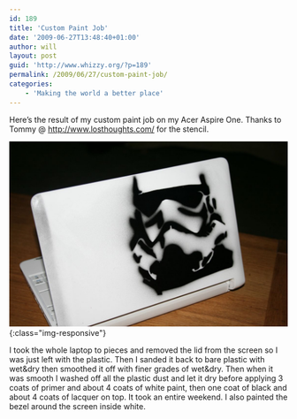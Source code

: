 ```yaml
---
id: 189
title: 'Custom Paint Job'
date: '2009-06-27T13:48:40+01:00'
author: will
layout: post
guid: 'http://www.whizzy.org/?p=189'
permalink: /2009/06/27/custom-paint-job/
categories:
    - 'Making the world a better place'
---
```


Here’s the result of my custom paint job on my Acer Aspire One. Thanks to Tommy @ <http://www.losthoughts.com/> for the stencil.

![](/wp-content/uploads/2009/06/aspire_paintjob.jpg){:class="img-responsive"}

I took the whole laptop to pieces and removed the lid from the screen so I was just left with the plastic. Then I sanded it back to bare plastic with wet&amp;dry then smoothed it off with finer grades of wet&amp;dry. Then when it was smooth I washed off all the plastic dust and let it dry before applying 3 coats of primer and about 4 coats of white paint, then one coat of black and about 4 coats of lacquer on top. It took an entire weekend. I also painted the bezel around the screen inside white.